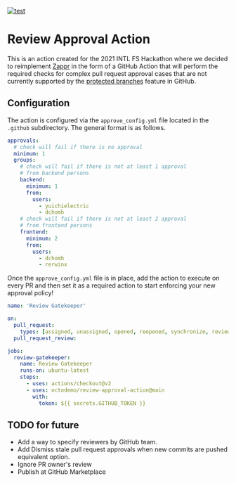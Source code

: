 [![test](https://github.com/octodemo/review-approval-action/actions/workflows/test.yml/badge.svg)](https://github.com/octodemo/review-approval-action/actions/workflows/test.yml)

# Review Approval Action

This is an action created for the 2021 INTL FS Hackathon where we decided to reimplement [Zappr](https://zappr.opensource.zalan.do/login) in the form of a GitHub Action that will perform the required checks for complex pull request approval cases that are not currently supported by the [protected branches](https://docs.github.com/en/github/administering-a-repository/defining-the-mergeability-of-pull-requests/about-protected-branches#about-branch-protection-settings) feature in GitHub.

## Configuration

The action is configured via the `approve_config.yml` file located in the `.github` subdirectory. The general format is as follows.

```yaml
approvals:
  # check will fail if there is no approval
  minimum: 1
  groups:
    # check will fail if there is not at least 1 approval
    # from backend persons
    backend:
      minimum: 1
      from:
        users:
          - yuichielectric
          - dchomh
    # check will fail if there is not at least 2 approval
    # from frontend persons
    frontend:
      minimum: 2
      from:
        users:
          - dchomh
          - rerwinx

```

Once the `approve_config.yml` file is in place, add the action to execute on every PR and then set it as a required action to start enforcing your new approval policy!

```yaml
name: 'Review Gatekeeper'

on:
  pull_request:
    types: [assigned, unassigned, opened, reopened, synchronize, review_requested, review_request_removed]
  pull_request_review:

jobs:
  review-gatekeeper:
    name: Review Gatekeeper
    runs-on: ubuntu-latest
    steps:
      - uses: actions/checkout@v2
      - uses: octodemo/review-approval-action@main
        with:
          token: ${{ secrets.GITHUB_TOKEN }}
```

## TODO for future

- Add a way to specify reviewers by GitHub team.
- Add Dismiss stale pull request approvals when new commits are pushed equivalent option.
- Ignore PR owner's review
- Publish at GitHub Marketplace
